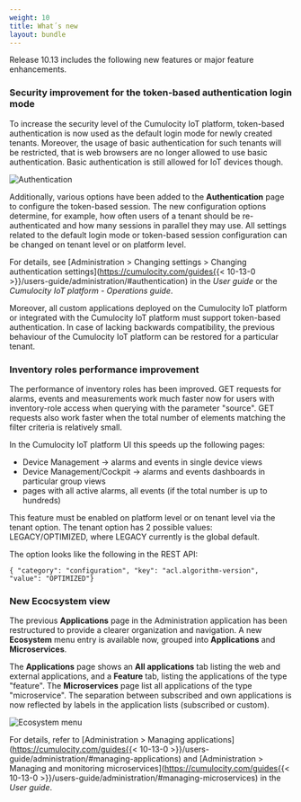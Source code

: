 ```yaml
---
weight: 10
title: What´s new
layout: bundle
---
```


Release 10.13 includes the following new features or major feature enhancements.

### Security improvement for the token-based authentication login mode

To increase the security level of the Cumulocity IoT platform, token-based authentication is now used as the default login mode for newly created tenants. Moreover, the usage of basic authentication for such tenants will be restricted, that is web browsers are no longer allowed to use basic authentication. Basic authentication is still allowed for IoT devices though.

![Authentication](/images/release-notes/admin-auth-config.png)

 Additionally, various options have been added to the **Authentication** page to configure the token-based session. The new configuration options determine, for example, how often users of a tenant should be re-authenticated and how many sessions in parallel they may use. All settings related to the default login mode or token-based session configuration can be changed on tenant level or on platform level.

 For details, see [Administration > Changing settings > Changing authentication settings](https://cumulocity.com/guides{{< 10-13-0 >}}/users-guide/administration/#authentication) in the *User guide* or the *Cumulocity IoT platform - Operations guide*.

 Moreover, all custom applications deployed on the Cumulocity IoT platform or integrated with the Cumulocity IoT platform must support token-based authentication. In case of lacking backwards compatibility, the previous behaviour of the Cumulocity IoT platform can be restored for a particular tenant.

### Inventory roles performance improvement

The performance of inventory roles has been improved. GET requests for alarms, events and measurements work much faster now for users with inventory-role access when querying with the parameter "source". GET requests also work faster when the total number of elements matching the filter criteria is relatively small.

In the Cumulocity IoT platform UI this speeds up the following pages:

* Device Management -> alarms and events in single device views
* Device Management/Cockpit -> alarms and events dashboards in particular group views
* pages with all active alarms, all events (if the total number is up to hundreds)

This feature must be enabled on platform level or on tenant level via the tenant option. The tenant option has 2 possible values: LEGACY/OPTIMIZED, where LEGACY currently is the global default.

The option looks like the following in the REST API:

`{ "category": "configuration", "key": "acl.algorithm-version", "value": "OPTIMIZED"}`



### New Ecocsystem view

The previous **Applications** page in the Administration application has been restructured to provide a clearer organization and navigation. A new **Ecosystem** menu entry is available now, grouped into **Applications** and **Microservices**.

The **Applications** page shows an **All applications** tab listing the web and external applications, and a **Feature** tab, listing the applications of the type "feature". The **Microservices** page list all applications of the type "microservice". The separation between subscribed and own applications is now reflected by labels in the application lists (subscribed or custom).

![Ecosystem menu](/images/release-notes/admin-ecosystem.png)

For details, refer to [Administration > Managing applications](https://cumulocity.com/guides{{< 10-13-0 >}}/users-guide/administration/#managing-applications) and [Administration > Managing and monitoring microservices](https://cumulocity.com/guides{{< 10-13-0 >}}/users-guide/administration/#managing-microservices) in the *User guide*.
